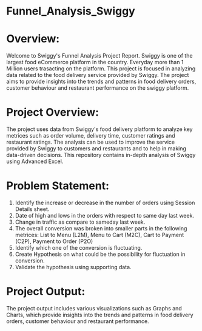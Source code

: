 # Funnel_Analysis_Swiggy
# Overview:
Welcome to Swiggy's Funnel Analysis Project Report. Swiggy is one of the largest food eCommerce platform in the country. Everyday more than 1 Million users trasacting on the platform. This project is focused in analyzing data related to the food delivery service provided by Swiggy. The project aims to provide insights into the trends and patterns in food delivery orders, customer behaviour and restaurant performance on the swiggy platform.
# Project Overview:
The project uses data from Swiggy's food delivery platform to analyze key metrices such as order volume, delivery time, customer ratings and restaurant ratings. The analysis can be used to improve the service provided by Swiggy to customers and restaurants and to help in making data-driven decisions. This repository contains in-depth analysis of Swiggy using Advanced Excel.
# Problem Statement:
1. Identify the increase or decrease in the number of orders using Session Details sheet.
2. Date of high and lows in the orders with respect to same day last week.
3. Change in traffic as compare to sameday last week.
4. The overall conversion was broken into smaller parts in the following metrices:
   List to Menu (L2M),
   Menu to Cart (M2C),
   Cart to Payment (C2P),
   Payment to Order (P2O)
5. Identify which one of the conversion is fluctuating.
6. Create Hypothesis on what could be the possibility for fluctuation in conversion.
7. Validate the hypothesis using supporting data.
# Project Output:
The project output includes various visualizations such as Graphs and Charts, which provide insights into the trends and patterns in food delivery orders, customer behaviour and restaurant performance.
